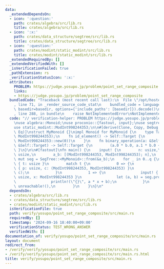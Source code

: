 ```yaml
---
data:
  _extendedDependsOn:
  - icon: ':question:'
    path: crates/algebra/src/lib.rs
    title: crates/algebra/src/lib.rs
  - icon: ':x:'
    path: crates/data_structure/segtree/src/lib.rs
    title: crates/data_structure/segtree/src/lib.rs
  - icon: ':question:'
    path: crates/modint/static_modint/src/lib.rs
    title: crates/modint/static_modint/src/lib.rs
  _extendedRequiredBy: []
  _extendedVerifiedWith: []
  _isVerificationFailed: true
  _pathExtension: rs
  _verificationStatusIcon: ':x:'
  attributes:
    PROBLEM: https://judge.yosupo.jp/problem/point_set_range_composite
    links:
    - https://judge.yosupo.jp/problem/point_set_range_composite
  bundledCode: "Traceback (most recent call last):\n  File \"/opt/hostedtoolcache/Python/3.10.14/x64/lib/python3.10/site-packages/onlinejudge_verify/documentation/build.py\"\
    , line 71, in _render_source_code_stat\n    bundled_code = language.bundle(stat.path,\
    \ basedir=basedir, options={'include_paths': [basedir]}).decode()\n  File \"/opt/hostedtoolcache/Python/3.10.14/x64/lib/python3.10/site-packages/onlinejudge_verify/languages/rust.py\"\
    , line 288, in bundle\n    raise NotImplementedError\nNotImplementedError\n"
  code: "// verification-helper: PROBLEM https://judge.yosupo.jp/problem/point_set_range_composite\n\
    \nuse algebra::Monoid;\nuse proconio::{fastout, input};\nuse segtree::SegTree;\n\
    use static_modint::ModInt998244353;\n\n#[derive(Clone, Copy, Debug, PartialEq,\
    \ Eq)]\nstruct MyMonoid {}\nimpl Monoid for MyMonoid {\n    type Target = (ModInt998244353,\
    \ ModInt998244353);\n    fn id_element() -> Self::Target {\n        (ModInt998244353::new(1),\
    \ ModInt998244353::new(0))\n    }\n    fn binary_operation(a: &Self::Target, b:\
    \ &Self::Target) -> Self::Target {\n        (a.0 * b.0, a.1 * b.0 + b.1)\n   \
    \ }\n}\n\n#[fastout]\nfn main() {\n    input! {\n        n: usize,\n        q:\
    \ usize,\n        a_b: [(ModInt998244353, ModInt998244353); n],\n    }\n    let\
    \ mut seg = SegTree::<MyMonoid>::from(&a_b);\n    for _ in 0..q {\n        input!\
    \ { t: usize }\n        match t {\n            0 => {\n                input!\
    \ { p: usize, c: (ModInt998244353, ModInt998244353) }\n                seg.set(p,\
    \ c);\n            }\n            1 => {\n                input! { l: usize, r:\
    \ usize, x: ModInt998244353 }\n                let (a, b) = seg.prod(l..r);\n\
    \                println!(\"{}\", a * x + b);\n            }\n            _ =>\
    \ unreachable!(),\n        }\n    }\n}\n"
  dependsOn:
  - crates/algebra/src/lib.rs
  - crates/data_structure/segtree/src/lib.rs
  - crates/modint/static_modint/src/lib.rs
  isVerificationFile: true
  path: verify/yosupo/point_set_range_composite/src/main.rs
  requiredBy: []
  timestamp: '2024-09-16 18:40:00+09:00'
  verificationStatus: TEST_WRONG_ANSWER
  verifiedWith: []
documentation_of: verify/yosupo/point_set_range_composite/src/main.rs
layout: document
redirect_from:
- /verify/verify/yosupo/point_set_range_composite/src/main.rs
- /verify/verify/yosupo/point_set_range_composite/src/main.rs.html
title: verify/yosupo/point_set_range_composite/src/main.rs
---
```


